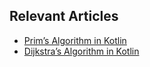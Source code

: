 ## Relevant Articles
- [Prim’s Algorithm in Kotlin](https://www.baeldung.com/kotlin/prims-algorithm)
- [Dijkstra’s Algorithm in Kotlin](https://www.baeldung.com/kotlin/dijkstra-algorithm-graphs)
